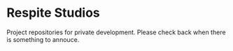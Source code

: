 # Respite Studios

Project repositories for private development. Please check back when there is something to annouce.
